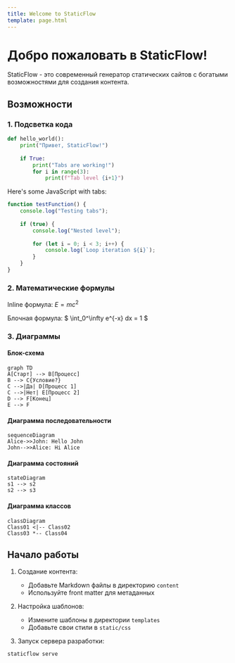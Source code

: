 ```yaml
---
title: Welcome to StaticFlow
template: page.html
---
```

# Добро пожаловать в StaticFlow!

StaticFlow - это современный генератор статических сайтов с богатыми 
возможностями для создания контента.

## Возможности

### 1. Подсветка кода

```python
def hello_world():
	print("Привет, StaticFlow!")
	
	if True:
		print("Tabs are working!")
		for i in range(3):
			print(f"Tab level {i+1}")
```

Here's some JavaScript with tabs:

```javascript
function testFunction() {
	console.log("Testing tabs");
	
	if (true) {
		console.log("Nested level");
		
		for (let i = 0; i < 3; i++) {
			console.log(`Loop iteration ${i}`);
		}
	}
}
```

### 2. Математические формулы

Inline формула: $E = mc^2$

Блочная формула:
$
\\int_0^\\infty e^{-x} dx = 1
$

### 3. Диаграммы

#### Блок-схема
```mermaid
graph TD
A[Старт] --> B[Процесс]
B --> C{Условие?}
C -->|Да| D[Процесс 1]
C -->|Нет| E[Процесс 2]
D --> F[Конец]
E --> F
```

#### Диаграмма последовательности
```mermaid
sequenceDiagram
Alice->>John: Hello John
John-->>Alice: Hi Alice
```

#### Диаграмма состояний
```mermaid
stateDiagram
s1 --> s2
s2 --> s3
```

#### Диаграмма классов
```mermaid
classDiagram
Class01 <|-- Class02
Class03 *-- Class04
```

## Начало работы

1. Создание контента:
   - Добавьте Markdown файлы в директорию `content`
   - Используйте front matter для метаданных

2. Настройка шаблонов:
   - Измените шаблоны в директории `templates`
   - Добавьте свои стили в `static/css`

3. Запуск сервера разработки:
```bash
staticflow serve
```



